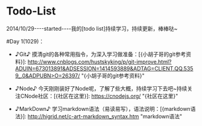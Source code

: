 Todo-List
=========

2014/10/29----started----我的[todo list]持续学习，持续更新，棒棒哒~

#Day 1(1029)：

+ ♪Git♪ 摸清git的各种常用指令，为深入学习做准备：[{小胡子哥的git参考资料}]: http://www.cnblogs.com/hustskyking/p/git-improve.html?ADUIN=673013891&ADSESSION=1414593889&ADTAG=CLIENT.QQ.5359_.0&ADPUBN>O=26397/ "{小胡子哥的git参考资料}"
    
+ ♪Node♪ 今天刚刚装好了Node呢，了解了些大概，持续学习下去吧~持续关注CNode社区：[{社区在这里}]: https://cnodejs.org/ "{社区在这里}"

+ ♪MarkDown♪ 学习markdown语法（易读易写），语法说明：[{markdown语法}]: http://higrid.net/c-art-markdown_syntax.htm "markdown语法"
